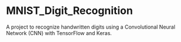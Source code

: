 # MNIST_Digit_Recognition
A project to recognize handwritten digits using a Convolutional Neural Network (CNN) with TensorFlow and Keras.

